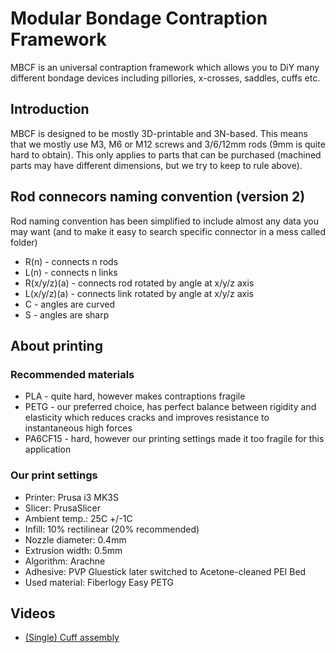 # Modular Bondage Contraption Framework
MBCF is an universal contraption framework which allows you to DiY many different bondage devices including pillories, x-crosses, saddles, cuffs etc.

## Introduction
MBCF is designed to be mostly 3D-printable and 3N-based. This means that we mostly use M3, M6 or M12 screws and 3/6/12mm rods (9mm is quite hard to obtain).
This only applies to parts that can be purchased (machined parts may have different dimensions, but we try to keep to rule above).

## Rod connecors naming convention (version 2)
Rod naming convention has been simplified to include almost any data you may want (and to make it easy to search specific connector in a mess called folder)
* R(n) - connects n rods
* L(n) - connects n links
* R(x/y/z)(a) - connects rod rotated by <a> angle at x/y/z axis
* L(x/y/z)(a) - connects link rotated by <a> angle at x/y/z axis
* C - angles are curved
* S - angles are sharp

## About printing
### Recommended materials
* PLA - quite hard, however makes contraptions fragile
* PETG - our preferred choice, has perfect balance between rigidity and elasticity which reduces cracks and improves resistance to instantaneous high forces
* PA6CF15 - hard, however our printing settings made it too fragile for this application
### Our print settings
* Printer: Prusa i3 MK3S
* Slicer: PrusaSlicer
* Ambient temp.: 25C +/-1C
* Infill: 10% rectilinear (20% recommended)
* Nozzle diameter: 0.4mm
* Extrusion width: 0.5mm
* Algorithm: Arachne
* Adhesive: PVP Gluestick later switched to Acetone-cleaned PEI Bed
* Used material: Fiberlogy Easy PETG

## Videos
* [(Single) Cuff assembly](https://www.youtube.com/watch?v=E98CsssN0LQ)
